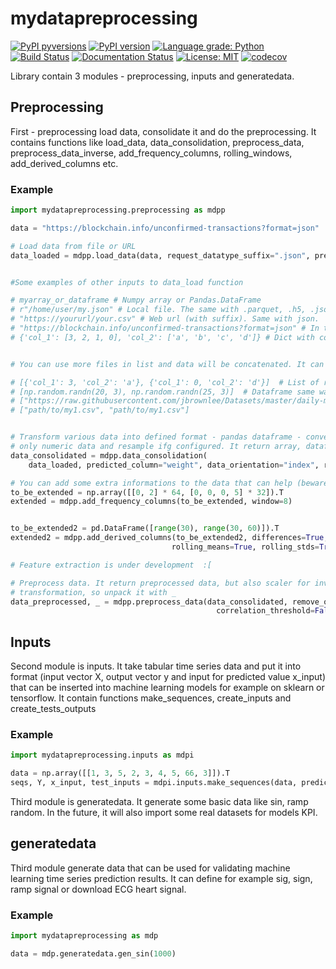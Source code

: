 # mydatapreprocessing

[![PyPI pyversions](https://img.shields.io/pypi/pyversions/mydatapreprocessing.svg)](https://pypi.python.org/pypi/mydatapreprocessing/)
[![PyPI version](https://badge.fury.io/py/mydatapreprocessing.svg)](https://badge.fury.io/py/mydatapreprocessing)
[![Language grade: Python](https://img.shields.io/lgtm/grade/python/g/Malachov/mydatapreprocessing.svg?logo=lgtm&logoWidth=18)](https://lgtm.com/projects/g/Malachov/mydatapreprocessing/context:python)
[![Build Status](https://travis-ci.com/Malachov/mydatapreprocessing.svg?branch=master)](https://travis-ci.com/Malachov/mydatapreprocessing)
[![Documentation Status](https://readthedocs.org/projects/mydatapreprocessing/badge/?version=latest)](https://mydatapreprocessing.readthedocs.io/en/latest/?badge=latest)
[![License: MIT](https://img.shields.io/badge/License-MIT-yellow.svg)](https://opensource.org/licenses/MIT)
[![codecov](https://codecov.io/gh/Malachov/mydatapreprocessing/branch/master/graph/badge.svg)](https://codecov.io/gh/Malachov/mydatapreprocessing)

Library contain 3 modules - preprocessing, inputs and generatedata.

## Preprocessing

First - preprocessing load data, consolidate it and do the preprocessing. It contains functions like load_data, data_consolidation, preprocess_data, preprocess_data_inverse, add_frequency_columns, rolling_windows, add_derived_columns etc.

### Example

```python
import mydatapreprocessing.preprocessing as mdpp

data = "https://blockchain.info/unconfirmed-transactions?format=json"

# Load data from file or URL
data_loaded = mdpp.load_data(data, request_datatype_suffix=".json", predicted_table='txs')


#Some examples of other inputs to data_load function

# myarray_or_dataframe # Numpy array or Pandas.DataFrame
# r"/home/user/my.json" # Local file. The same with .parquet, .h5, .json or .xlsx. On windows it's necessary to use raw string - 'r' in front of string because of escape symbols \
# "https://yoururl/your.csv" # Web url (with suffix). Same with json.
# "https://blockchain.info/unconfirmed-transactions?format=json" # In this case you have to specify also 'request_datatype_suffix': "json", 'data_orientation': "index", 'predicted_table': 'txs',
# {'col_1': [3, 2, 1, 0], 'col_2': ['a', 'b', 'c', 'd']} # Dict with colums or rows (index) - necessary to setup data_orientation!


# You can use more files in list and data will be concatenated. It can be list of paths or list of python objects. Example:

# [{'col_1': 3, 'col_2': 'a'}, {'col_1': 0, 'col_2': 'd'}]  # List of records
# [np.random.randn(20, 3), np.random.randn(25, 3)]  # Dataframe same way
# ["https://raw.githubusercontent.com/jbrownlee/Datasets/master/daily-min-temperatures.csv", "https://raw.githubusercontent.com/jbrownlee/Datasets/master/daily-min-temperatures.csv"]  # List of URLs
# ["path/to/my1.csv", "path/to/my1.csv"]


# Transform various data into defined format - pandas dataframe - convert to numeric if possible, keep
# only numeric data and resample ifg configured. It return array, dataframe
data_consolidated = mdpp.data_consolidation(
    data_loaded, predicted_column="weight", data_orientation="index", remove_nans_threshold=0.9, remove_nans_or_replace='interpolate')

# You can add some extra informations to the data that can help (beware it can slow down the machine learning model)
to_be_extended = np.array([[0, 2] * 64, [0, 0, 0, 5] * 32]).T
extended = mdpp.add_frequency_columns(to_be_extended, window=8)


to_be_extended2 = pd.DataFrame([range(30), range(30, 60)]).T
extended2 = mdpp.add_derived_columns(to_be_extended2, differences=True, second_differences=True, multiplications=True,
                                    rolling_means=True, rolling_stds=True, mean_distances=True, window=10)

# Feature extraction is under development  :[

# Preprocess data. It return preprocessed data, but also scaler for inverse
# transformation, so unpack it with _
data_preprocessed, _ = mdpp.preprocess_data(data_consolidated, remove_outliers=True, smoothit=False,
                                              correlation_threshold=False, data_transform=False, standardizeit='standardize')
```

## Inputs

Second module is inputs. It take tabular time series data and put it into format (input vector X, output vector y and input for predicted value x_input) that can be inserted into machine learning models for example on sklearn or tensorflow. It contain functions make_sequences, create_inputs and create_tests_outputs

### Example

```python
import mydatapreprocessing.inputs as mdpi

data = np.array([[1, 3, 5, 2, 3, 4, 5, 66, 3]]).T
seqs, Y, x_input, test_inputs = mdpi.inputs.make_sequences(data, predicts=7, repeatit=3, n_steps_in=6, n_steps_out=1, constant=1)
```

Third module is generatedata. It generate some basic data like sin, ramp random. In the future, it will also import some real datasets for models KPI.

## generatedata

Third module generate data that can be used for validating machine learning time series prediction results. It can define for example sig, sign, ramp signal or download ECG heart signal.

### Example

```python
import mydatapreprocessing as mdp

data = mdp.generatedata.gen_sin(1000)
```
